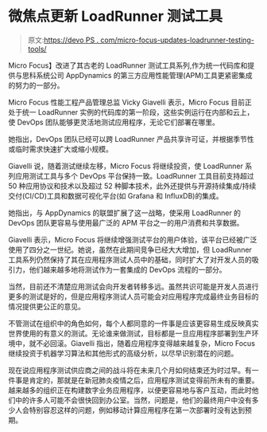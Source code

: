 # 微焦点更新 LoadRunner 测试工具

> 原文:[https://devo PS . com/micro-focus-updates-loadrunner-testing-tools/](https://devops.com/micro-focus-updates-loadrunner-testing-tools/)

Micro Focus】改进了其古老的 LoadRunner 测试工具系列,作为统一代码库和提供与思科系统公司 AppDynamics 的第三方应用性能管理(APM)工具更紧密集成的努力的一部分。

Micro Focus 性能工程产品管理总监 Vicky Giavelli 表示，Micro Focus 目前正处于统一 LoadRunner 实例的代码库的第一阶段，这些实例运行在内部和云上，使 DevOps 团队能够更灵活地测试应用程序，无论它们部署在哪里。

她指出，DevOps 团队已经可以跨 LoadRunner 产品共享许可证，并根据季节性或临时需求快速扩大或缩小规模。

Giavelli 说，随着测试继续左移，Micro Focus 将继续投资，使 LoadRunner 系列应用测试工具与多个 DevOps 平台保持一致。LoadRunner 工具目前支持超过 50 种应用协议和技术以及超过 52 种脚本技术，此外还提供与开源持续集成/持续交付(CI/CD)工具和数据可视化平台(如 Grafana 和 InfluxDB)的集成。

她指出，与 AppDynamics 的联盟扩展了这一战略，使采用 LoadRunner 的 DevOps 团队更容易与使用最广泛的 APM 平台之一的用户消费和共享数据。

Giavelli 表示，Micro Focus 将继续增强测试平台的用户体验，该平台已经被广泛使用了四分之一世纪。她说，虽然在此期间竞争已经大大增加，但 LoadRunner 工具系列仍然保持了其在应用程序测试人员中的基础，同时扩大了对开发人员的吸引力，他们越来越多地将测试作为一套集成的 DevOps 流程的一部分。

当然，目前还不清楚应用测试会向开发者转移多远。虽然共识可能是开发人员进行更多的测试是好的，但是应用程序测试人员可能会对应用程序完成最终业务目标的情况提供更公正的意见。

不管测试在组织中的角色如何，每个人都同意的一件事是应该更容易生成反映真实世界使用的有意义的测试。无论谁来做测试，目标都是一旦应用程序部署到生产环境中，就不必回滚。Giavelli 指出，随着应用程序变得越来越复杂，Micro Focus 继续投资于机器学习算法和其他形式的高级分析，以尽早识别潜在的问题。

现在说应用程序测试供应商之间的战斗将在未来几个月如何结束还为时过早。有一件事是肯定的，那就是在新冠肺炎疫情之后，应用程序测试变得前所未有的重要。越来越多的组织正在构建数字业务应用程序，以便更容易地与客户互动，而此时他们中的许多人可能不会很快回到办公室。当然，问题是，他们的最终用户中没有多少人会特别容忍这样的问题，例如移动计算应用程序在第一次部署时没有达到预期。